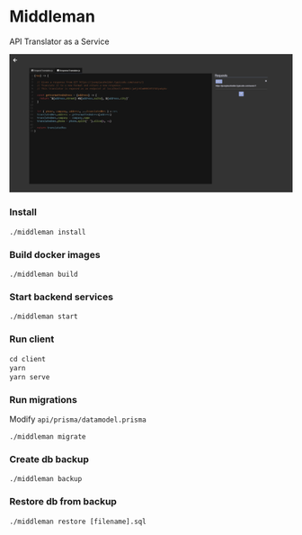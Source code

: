# Middleman
API Translator as a Service

![Alt text](demo/translator.png)


### Install
```
./middleman install
```

### Build docker images
```
./middleman build
```

### Start backend services
```
./middleman start
```

### Run client
```
cd client
yarn
yarn serve
```

### Run migrations
Modify `api/prisma/datamodel.prisma`
```
./middleman migrate
```

### Create db backup
```
./middleman backup
```

### Restore db from backup
```
./middleman restore [filename].sql
```

